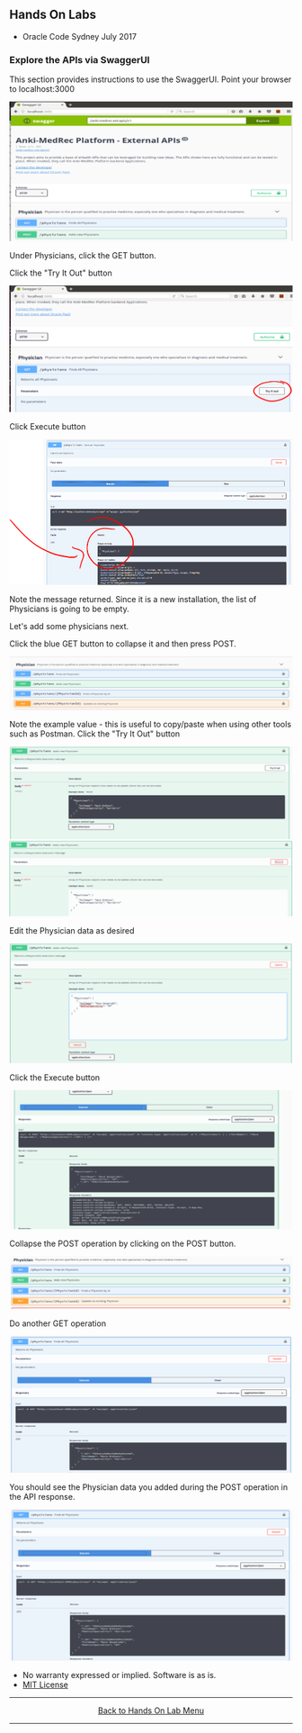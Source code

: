 ## Hands On Labs

- Oracle Code Sydney July 2017

### Explore the APIs via SwaggerUI

This section provides instructions to use the SwaggerUI.
Point your browser to localhost:3000

<img src="./img/swagger1.PNG" />

Under Physicians, click the GET button.

Click the "Try It Out" button

<img src="./img/swagger2.PNG" />

Click Execute button 

<img src="./img/swagger3.PNG" />

Note the message returned. Since it is a new installation, the list of Physicians is going to be empty.

Let's add some physicians next.

Click the blue GET button to collapse it and then press POST.

<img src="./img/swagger5.PNG" />

Note the example value - this is useful to copy/paste when using other tools such as Postman.
Click the "Try It Out" button 

<img src="./img/swagger6.PNG" />

<img src="./img/swagger7.PNG" />

Edit the Physician data as desired

<img src="./img/swagger8.PNG" />

Click the Execute button

<img src="./img/swagger9.PNG" />

Collapse the POST operation by clicking on the POST button.

<img src="./img/swagger10.PNG" />

Do another GET operation 

<img src="./img/swagger11.PNG" />

You should see the Physician data you added during the POST operation in the API response.

<img src="./img/swagger12.PNG" />


* No warranty expressed or implied.  Software is as is.
* [MIT License](http://www.opensource.org/licenses/mit-license.html)

<hr />
<center>
<a href="../../handsonlabs" class="btn" >Back to Hands On Lab Menu</a>
<center />
<hr />


